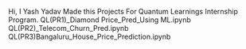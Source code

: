 Hi, I Yash Yadav Made this Projects For Quantum Learnings Internship Program.
QL(PR1)_Diamond Price_Pred_Using ML.ipynb
QL(PR2)_Telecom_Churn_Pred.ipynb
QL(PR3)Bangaluru_House_Price_Prediction.ipynb
